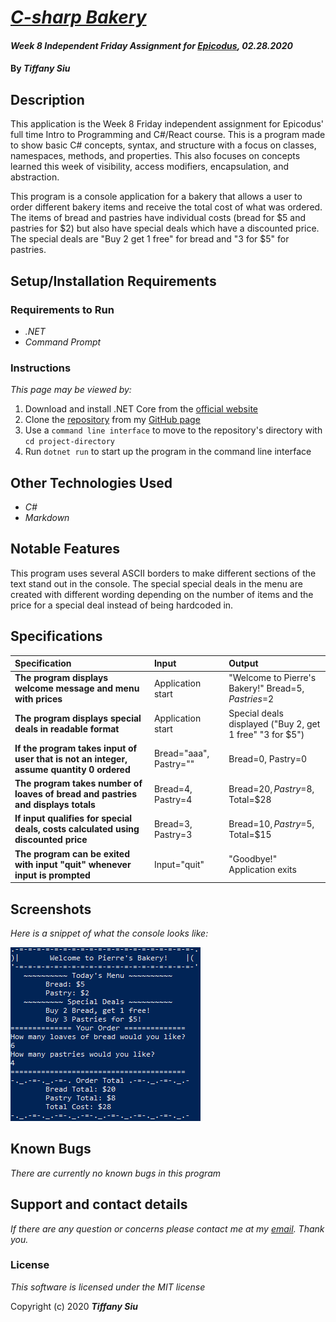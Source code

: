 # _[C-sharp Bakery](https://github.com/TSiu88/csharp-bakery.git)_

#### _Week 8 Independent Friday Assignment for [Epicodus](https://www.epicodus.com/), 02.28.2020_

#### By _**Tiffany Siu**_

## Description

This application is the Week 8 Friday independent assignment for Epicodus' full time Intro to Programming and C#/React course.  This is a program made to show basic C# concepts, syntax, and structure with a focus on classes, namespaces, methods, and properties.  This also focuses on concepts learned this week of visibility, access modifiers, encapsulation, and abstraction.

This program is a console application for a bakery that allows a user to order different bakery items and receive the total cost of what was ordered.  The items of bread and pastries have individual costs (bread for $5 and pastries for $2) but also have special deals which have a discounted price.  The special deals are "Buy 2 get 1 free" for bread and "3 for $5" for pastries.


## Setup/Installation Requirements

### Requirements to Run
* _.NET_
* _Command Prompt_

### Instructions

*This page may be viewed by:*

1. Download and install .NET Core from the [official website](https://dotnet.microsoft.com/download/dotnet-core/)
2. Clone the [repository](https://github.com/TSiu88/csharp-bakery.git) from my [GitHub page](https://github.com/TSiu88)
3. Use a `command line interface` to move to the repository's directory with `cd project-directory`
4. Run `dotnet run` to start up the program in the command line interface 

## Other Technologies Used

* _C#_
* _Markdown_

## Notable Features
This program uses several ASCII borders to make different sections of the text stand out in the console.  The special special deals in the menu are created with different wording depending on the number of items and the price for a special deal instead of being hardcoded in.

## Specifications

| Specification | Input | Output |
| :-------------     | :------------- | :------------- |
| **The program displays welcome message and menu with prices** | Application start | "Welcome to Pierre's Bakery!" Bread=$5, Pastries=$2 |
| **The program displays special deals in readable format** | Application start | Special deals displayed ("Buy 2, get 1 free" "3 for $5") |
| **If the program takes input of user that is not an integer, assume quantity 0 ordered** | Bread="aaa", Pastry="" | Bread=0, Pastry=0 |
| **The program takes number of loaves of bread and pastries and displays totals** | Bread=4, Pastry=4 | Bread=$20, Pastry=$8, Total=$28 |
| **If input qualifies for special deals, costs calculated using discounted price** | Bread=3, Pastry=3 | Bread=$10, Pastry=$5, Total=$15 |
| **The program can be exited with input "quit" whenever input is prompted** | Input="quit" | "Goodbye!" Application exits |

## Screenshots

_Here is a snippet of what the console looks like:_

![Snippet of console application](img/snippet1.png)

## Known Bugs

_There are currently no known bugs in this program_

## Support and contact details

_If there are any question or concerns please contact me at my [email](mailto:tsiu88@gmail.com). Thank you._

### License

*This software is licensed under the MIT license*

Copyright (c) 2020 **_Tiffany Siu_**

